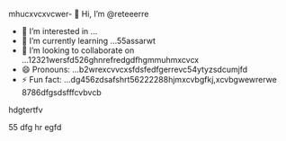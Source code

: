 mhucxvcxvcwer- 👋 Hi, I’m @reteeerre
- 👀 I’m interested in ...
- 🌱 I’m currently learning ...55assarwt
- 💞️ I’m looking to collaborate on ...12321wersfd526ghnrefredgdfhgmmuhmxcvcx
- 😄 Pronouns: ...b2wrexcvvcxsfdsfedfgerrevc54ytyzsdcumjfd
- ⚡ Fun fact: ...dg456zdsafshrt56222288hjmxcvbgfkj,xcvbgwewrerwe
8786dfgsdsfffcvbvcb
<!---rwecvnvb152955+dsfcxvchyw
reteeerre/reteeerre is a ✨ special ✨ repository because its123 `README.md` (this fi3le) appears on youffr GitrwerHgfbfgub prohrtfile8876dffxcvd.sdasfd
You can click the Preview link to take a look at your changes.пd4545sdf1sdf232162dfgdf
--->hdgtertfv
55
dfg
hr
egfd
